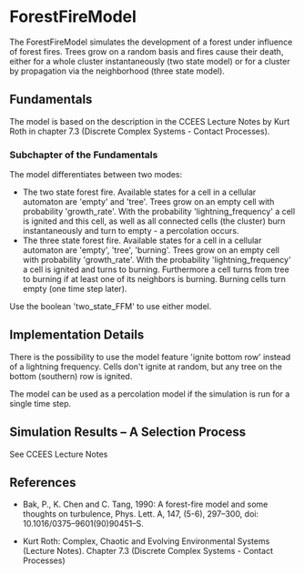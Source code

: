 # ForestFireModel
The ForestFireModel simulates the development of a forest under influence of forest fires. Trees grow on a random basis and fires cause their death, either for a whole cluster instantaneously (two state model) or for a cluster by propagation via the neighborhood (three state model).

## Fundamentals

The model is based on the description in the CCEES Lecture Notes by Kurt Roth in chapter 7.3 (Discrete Complex Systems - Contact Processes).

### Subchapter of the Fundamentals

The model differentiates between two modes:

* The two state forest fire. Available states for a cell in a cellular automaton are 'empty' and 'tree'. Trees grow on an empty cell with probability 'growth_rate'. With the probability 'lightning_frequency' a cell is ignited and this cell, as well as all connected cells (the cluster) burn instantaneously and turn to empty - a percolation occurs.
* The three state forest fire. Available states for a cell in a cellular automaton are 'empty',  'tree', 'burning'. Trees grow on an empty cell with probability 'growth_rate'. With the probability 'lightning_frequency' a cell is ignited and turns to burning. Furthermore a cell turns from tree to burning if at least one of its neighbors is burning. Burning cells turn empty (one time step later).

Use the boolean 'two_state_FFM' to use either model.

## Implementation Details

There is the possibility to use the model feature 'ignite bottom row' instead of a lightning frequency. Cells don't ignite at random, but any tree on the bottom (southern) row is ignited.

The model can be used as a percolation model if the simulation is run for a single time step.

## Simulation Results – A Selection Process

See CCEES Lecture Notes

## References
- Bak, P., K. Chen and C. Tang, 1990: A forest-fire model and some thoughts on turbulence, Phys. Lett. A, 147, (5-6), 297–300, doi: 10.1016/0375–9601(90)90451–S.

- Kurt Roth: Complex, Chaotic and Evolving Environmental Systems (Lecture Notes). Chapter 7.3 (Discrete Complex Systems - Contact Processes)